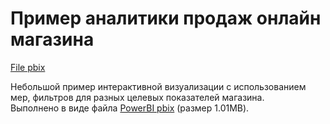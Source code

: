 # **Пример аналитики продаж онлайн магазина**
[File pbix](https://github.com/IGOR-M97/Portfolio/blob/main/PowerBI_%D0%90%D0%BD%D0%B0%D0%BB%D0%B8%D1%82%D0%B8%D0%BA%D0%B0_%D0%BF%D1%80%D0%BE%D0%B4%D0%B0%D0%B6_%D0%BE%D0%BD%D0%BB%D0%B0%D0%B9%D0%BD_%D0%BC%D0%B0%D0%B3%D0%B0%D0%B7%D0%B8%D0%BD%D0%B0/%D0%90%D0%BD%D0%B0%D0%BB%D0%B8%D1%82%D0%B8%D0%BA%D0%B0_%D0%BF%D1%80%D0%BE%D0%B4%D0%B0%D0%B6.pbix)

Небольшой пример интерактивной визуализации с использованием мер, фильтров для разных целевых показателей магазина.  
Выполнено в виде файла [PowerBI pbix](https://github.com/IGOR-M97/Portfolio/blob/main/PowerBI_%D0%90%D0%BD%D0%B0%D0%BB%D0%B8%D1%82%D0%B8%D0%BA%D0%B0_%D0%BF%D1%80%D0%BE%D0%B4%D0%B0%D0%B6_%D0%BE%D0%BD%D0%BB%D0%B0%D0%B9%D0%BD_%D0%BC%D0%B0%D0%B3%D0%B0%D0%B7%D0%B8%D0%BD%D0%B0/%D0%90%D0%BD%D0%B0%D0%BB%D0%B8%D1%82%D0%B8%D0%BA%D0%B0_%D0%BF%D1%80%D0%BE%D0%B4%D0%B0%D0%B6.pbix) (размер 1.01МВ).


